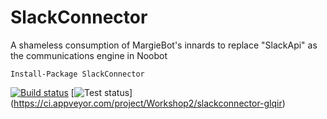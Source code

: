 # SlackConnector
A shameless consumption of MargieBot's innards to replace "SlackApi" as the communications engine in Noobot
 
```
Install-Package SlackConnector
```

[![Build status](https://ci.appveyor.com/api/projects/status/m92929hjx6ab3jpl?svg=true)](https://ci.appveyor.com/project/Workshop2/slackconnector-glqir) [![Test status](http://teststatusbadge.azurewebsites.net/api/status/Workshop2/slackconnector-glqir)]
(https://ci.appveyor.com/project/Workshop2/slackconnector-glqir)
